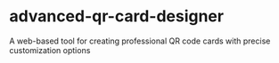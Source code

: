 # advanced-qr-card-designer
A web-based tool for creating professional QR code cards with precise customization options
